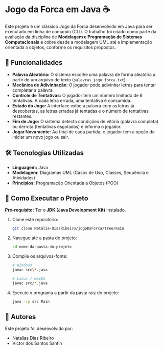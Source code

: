 # Jogo da Forca em Java ☕

Este projeto é um clássico Jogo da Forca desenvolvido em Java para ser executado em linha de comando (CLI). O trabalho foi criado como parte da avaliação da disciplina de **Modelagem e Programação de Sistemas Computacionais** e cobre desde a modelagem UML até a implementação orientada a objetos, conforme os requisitos propostos.

## 📜 Funcionalidades

* **Palavra Aleatória:** O sistema escolhe uma palavra de forma aleatória a partir de um arquivo de texto (`palavras_jogo_forca.txt`).
* **Mecânica de Adivinhação:** O jogador pode adivinhar letras para tentar completar a palavra.
* **Controle de Tentativas:** O jogador tem um número limitado de 6 tentativas. A cada letra errada, uma tentativa é consumida.
* **Estado do Jogo:** A interface exibe a palavra com as letras já descobertas, as letras erradas já tentadas e o número de tentativas restantes.
* **Fim de Jogo:** O sistema detecta condições de vitória (palavra completa) ou derrota (tentativas esgotadas) e informa o jogador.
* **Jogar Novamente:** Ao final de cada partida, o jogador tem a opção de iniciar um novo jogo ou sair.

## 🛠️ Tecnologias Utilizadas

* **Linguagem:** Java
* **Modelagem:** Diagramas UML (Casos de Uso, Classes, Sequência e Atividades)
* **Princípios:** Programação Orientada a Objetos (POO)

## 🚀 Como Executar o Projeto

**Pré-requisito:** Ter o **JDK (Java Development Kit)** instalado.

1.  Clone este repositório:
    ```bash
    git clone Natalia-DiasRibeiro/jogoDaForca/tree/main
    ```
2.  Navegue até a pasta do projeto:
    ```bash
    cd nome-da-pasta-do-projeto
    ```
3.  Compile os arquivos-fonte:
    ```bash
    # Windows
    javac src\*.java
    
    # Linux / macOS
    javac src/*.java
    ```
4.  Execute o programa a partir da pasta raiz do projeto:
    ```bash
    java -cp src Main
    ```

## 👥 Autores

Este projeto foi desenvolvido por:

* Natalias Dias Ribeiro
* Victor dos Santos Santin
